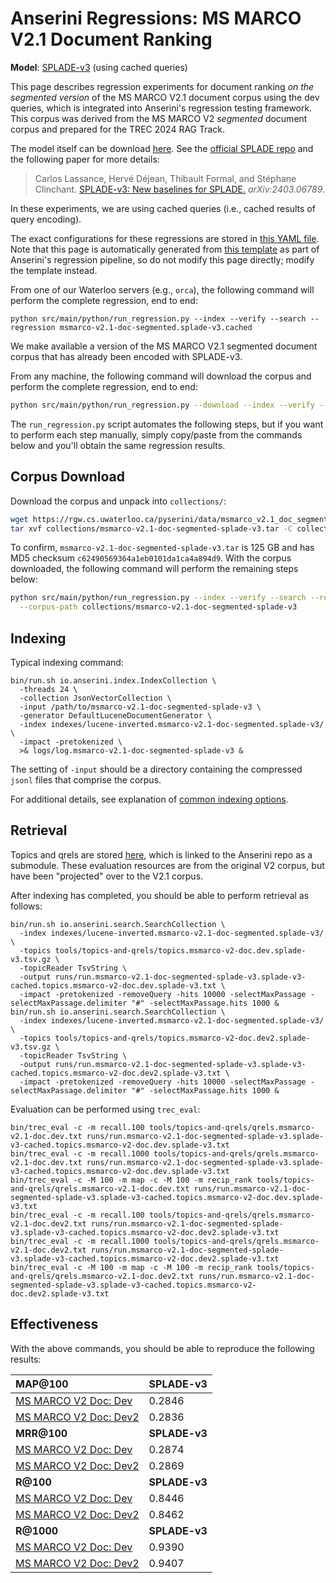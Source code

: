 # Anserini Regressions: MS MARCO V2.1 Document Ranking

**Model**: [SPLADE-v3](https://arxiv.org/abs/2403.06789) (using cached queries)

This page describes regression experiments for document ranking _on the segmented version_ of the MS MARCO V2.1 document corpus using the dev queries, which is integrated into Anserini's regression testing framework.
This corpus was derived from the MS MARCO V2 _segmented_ document corpus and prepared for the TREC 2024 RAG Track.

The model itself can be download [here](https://huggingface.co/naver/splade-v3).
See the [official SPLADE repo](https://github.com/naver/splade) and the following paper for more details:

> Carlos Lassance, Hervé Déjean, Thibault Formal, and Stéphane Clinchant. [SPLADE-v3: New baselines for SPLADE.](https://arxiv.org/abs/2403.06789) _arXiv:2403.06789_.

In these experiments, we are using cached queries (i.e., cached results of query encoding).

The exact configurations for these regressions are stored in [this YAML file](../../src/main/resources/regression/msmarco-v2.1-doc-segmented.splade-v3.cached.yaml).
Note that this page is automatically generated from [this template](../../src/main/resources/docgen/templates/msmarco-v2.1-doc-segmented.splade-v3.cached.template) as part of Anserini's regression pipeline, so do not modify this page directly; modify the template instead.

From one of our Waterloo servers (e.g., `orca`), the following command will perform the complete regression, end to end:

```
python src/main/python/run_regression.py --index --verify --search --regression msmarco-v2.1-doc-segmented.splade-v3.cached
```

We make available a version of the MS MARCO V2.1 segmented document corpus that has already been encoded with SPLADE-v3.

From any machine, the following command will download the corpus and perform the complete regression, end to end:

```bash
python src/main/python/run_regression.py --download --index --verify --search --regression msmarco-v2.1-doc-segmented.splade-v3.cached
```

The `run_regression.py` script automates the following steps, but if you want to perform each step manually, simply copy/paste from the commands below and you'll obtain the same regression results.

## Corpus Download

Download the corpus and unpack into `collections/`:

```bash
wget https://rgw.cs.uwaterloo.ca/pyserini/data/msmarco_v2.1_doc_segmented_splade-v3.tar -P collections/
tar xvf collections/msmarco-v2.1-doc-segmented-splade-v3.tar -C collections/
```

To confirm, `msmarco-v2.1-doc-segmented-splade-v3.tar` is 125 GB and has MD5 checksum `c62490569364a1eb0101da1ca4a894d9`.
With the corpus downloaded, the following command will perform the remaining steps below:

```bash
python src/main/python/run_regression.py --index --verify --search --regression msmarco-v2.1-doc-segmented.splade-v3.cached \
  --corpus-path collections/msmarco-v2.1-doc-segmented-splade-v3
```

## Indexing

Typical indexing command:

```
bin/run.sh io.anserini.index.IndexCollection \
  -threads 24 \
  -collection JsonVectorCollection \
  -input /path/to/msmarco-v2.1-doc-segmented-splade-v3 \
  -generator DefaultLuceneDocumentGenerator \
  -index indexes/lucene-inverted.msmarco-v2.1-doc-segmented.splade-v3/ \
  -impact -pretokenized \
  >& logs/log.msmarco-v2.1-doc-segmented-splade-v3 &
```

The setting of `-input` should be a directory containing the compressed `jsonl` files that comprise the corpus.

For additional details, see explanation of [common indexing options](../../docs/common-indexing-options.md).

## Retrieval

Topics and qrels are stored [here](https://github.com/castorini/anserini-tools/tree/master/topics-and-qrels), which is linked to the Anserini repo as a submodule.
These evaluation resources are from the original V2 corpus, but have been "projected" over to the V2.1 corpus.

After indexing has completed, you should be able to perform retrieval as follows:

```
bin/run.sh io.anserini.search.SearchCollection \
  -index indexes/lucene-inverted.msmarco-v2.1-doc-segmented.splade-v3/ \
  -topics tools/topics-and-qrels/topics.msmarco-v2-doc.dev.splade-v3.tsv.gz \
  -topicReader TsvString \
  -output runs/run.msmarco-v2.1-doc-segmented-splade-v3.splade-v3-cached.topics.msmarco-v2-doc.dev.splade-v3.txt \
  -impact -pretokenized -removeQuery -hits 10000 -selectMaxPassage -selectMaxPassage.delimiter "#" -selectMaxPassage.hits 1000 &
bin/run.sh io.anserini.search.SearchCollection \
  -index indexes/lucene-inverted.msmarco-v2.1-doc-segmented.splade-v3/ \
  -topics tools/topics-and-qrels/topics.msmarco-v2-doc.dev2.splade-v3.tsv.gz \
  -topicReader TsvString \
  -output runs/run.msmarco-v2.1-doc-segmented-splade-v3.splade-v3-cached.topics.msmarco-v2-doc.dev2.splade-v3.txt \
  -impact -pretokenized -removeQuery -hits 10000 -selectMaxPassage -selectMaxPassage.delimiter "#" -selectMaxPassage.hits 1000 &
```

Evaluation can be performed using `trec_eval`:

```
bin/trec_eval -c -m recall.100 tools/topics-and-qrels/qrels.msmarco-v2.1-doc.dev.txt runs/run.msmarco-v2.1-doc-segmented-splade-v3.splade-v3-cached.topics.msmarco-v2-doc.dev.splade-v3.txt
bin/trec_eval -c -m recall.1000 tools/topics-and-qrels/qrels.msmarco-v2.1-doc.dev.txt runs/run.msmarco-v2.1-doc-segmented-splade-v3.splade-v3-cached.topics.msmarco-v2-doc.dev.splade-v3.txt
bin/trec_eval -c -M 100 -m map -c -M 100 -m recip_rank tools/topics-and-qrels/qrels.msmarco-v2.1-doc.dev.txt runs/run.msmarco-v2.1-doc-segmented-splade-v3.splade-v3-cached.topics.msmarco-v2-doc.dev.splade-v3.txt
bin/trec_eval -c -m recall.100 tools/topics-and-qrels/qrels.msmarco-v2.1-doc.dev2.txt runs/run.msmarco-v2.1-doc-segmented-splade-v3.splade-v3-cached.topics.msmarco-v2-doc.dev2.splade-v3.txt
bin/trec_eval -c -m recall.1000 tools/topics-and-qrels/qrels.msmarco-v2.1-doc.dev2.txt runs/run.msmarco-v2.1-doc-segmented-splade-v3.splade-v3-cached.topics.msmarco-v2-doc.dev2.splade-v3.txt
bin/trec_eval -c -M 100 -m map -c -M 100 -m recip_rank tools/topics-and-qrels/qrels.msmarco-v2.1-doc.dev2.txt runs/run.msmarco-v2.1-doc-segmented-splade-v3.splade-v3-cached.topics.msmarco-v2-doc.dev2.splade-v3.txt
```

## Effectiveness

With the above commands, you should be able to reproduce the following results:

| **MAP@100**                                                                                                  | **SPLADE-v3**|
|:-------------------------------------------------------------------------------------------------------------|-----------|
| [MS MARCO V2 Doc: Dev](https://microsoft.github.io/msmarco/TREC-Deep-Learning.html)                          | 0.2846    |
| [MS MARCO V2 Doc: Dev2](https://microsoft.github.io/msmarco/TREC-Deep-Learning.html)                         | 0.2836    |
| **MRR@100**                                                                                                  | **SPLADE-v3**|
| [MS MARCO V2 Doc: Dev](https://microsoft.github.io/msmarco/TREC-Deep-Learning.html)                          | 0.2874    |
| [MS MARCO V2 Doc: Dev2](https://microsoft.github.io/msmarco/TREC-Deep-Learning.html)                         | 0.2869    |
| **R@100**                                                                                                    | **SPLADE-v3**|
| [MS MARCO V2 Doc: Dev](https://microsoft.github.io/msmarco/TREC-Deep-Learning.html)                          | 0.8446    |
| [MS MARCO V2 Doc: Dev2](https://microsoft.github.io/msmarco/TREC-Deep-Learning.html)                         | 0.8462    |
| **R@1000**                                                                                                   | **SPLADE-v3**|
| [MS MARCO V2 Doc: Dev](https://microsoft.github.io/msmarco/TREC-Deep-Learning.html)                          | 0.9390    |
| [MS MARCO V2 Doc: Dev2](https://microsoft.github.io/msmarco/TREC-Deep-Learning.html)                         | 0.9407    |

